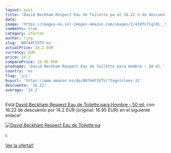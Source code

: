 ```yaml
---
layout: post
title: 'David Beckham Respect Eau de Toilette pa al 16.22 % de descuento'
date: 
image: 'https://images-eu.ssl-images-amazon.com/images/I/418fn7Lgl0L._SL200_.jpg'
comments: true
category: ofertas
author: ring
slug: 'B0744F1VTV-es'
actualPrice: 14.2 EUR
currency: EUR
price: 14.2
comparePrice: 16.95 EUR
prodname: 'David Beckham Respect Eau de Toilette para Hombre - 50 ml.'
country: 'es'
flag: '🇪🇸'
buyurl: 'https://www.amazon.es/dp/B0744F1VTV/?tag=tolees-21'
descuento: '16.22'
average: '14.2'
---
```


Está [David Beckham Respect Eau de Toilette para Hombre - 50 ml.](https://www.amazon.es/dp/B0744F1VTV/?tag=tolees-21) con 16.22 de descuento por 14.2 EUR (original: 16.95 EUR) en el siguiente enlace!

[![David Beckham Respect Eau de Toilette pa](https://images-eu.ssl-images-amazon.com/images/I/418fn7Lgl0L._SL200_.jpg)](https://www.amazon.es/dp/B0744F1VTV/?tag=tolees-21)

ℹ️:


[Ver la oferta!!](https://www.amazon.es/dp/B0744F1VTV/?tag=tolees-21)
